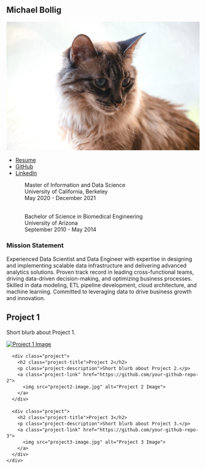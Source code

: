 <!DOCTYPE html>
<html>
<head>
  <title>Data Engineering Portfolio</title>
  <link rel="stylesheet" type="text/css" href="styles.css">
  <link rel="stylesheet" href="https://cdnjs.cloudflare.com/ajax/libs/font-awesome/6.0.0-beta3/css/all.min.css">
</head>
<body>
  <div class="container">
    <div class="sidebar">
      <h2 class="name">Michael Bollig</h2>
      <img src="profile-image.jpg" alt="Profile Image">
      <ul>
        <li><a href="resume.pdf"><i class="fas fa-download"></i> Resume</a></li>
        <li><a href="https://github.com/your-github-profile"><i class="fab fa-github"></i> GitHub</a></li>
        <li><a href="https://www.linkedin.com/in/michael-bollig-b5aa7185/"><i class="fab fa-linkedin"></i> LinkedIn</a></li>
      </ul>
      <div class="education">
        <ul>
          <ul>
            <span class="degree">Master of Information and Data Science</span><br>
            <span class="university">University of California, Berkeley</span><br>
            <span class="duration">May 2020 - December 2021</span>
          </ul><br>
          <ul>
            <span class="degree">Bachelor of Science in Biomedical Engineering</span><br>
            <span class="university">University of Arizona</span><br>
            <span class="duration">September 2010 - May 2014</span>
          </ul>
        </ul>
      </div>
    </div>
    <div class="content">
      <div class="mission">
        <h3 class="section-title">Mission Statement</h3>
        <p class="statement">
          Experienced Data Scientist and Data Engineer with expertise in designing and implementing scalable data infrastructure and delivering advanced analytics solutions. Proven track record in leading cross-functional teams, driving data-driven decision-making, and optimizing business processes. Skilled in data modeling, ETL pipeline development, cloud architecture, and machine learning. Committed to leveraging data to drive business growth and innovation.
        </p>
      </div>
      <div class="project">
        <h2 class="project-title">Project 1</h2>
        <p class="project-description">Short blurb about Project 1.</p>
        <a class="project-link" href="https://github.com/your-github-repo-1">
          <img src="project1-image.jpg" alt="Project 1 Image">
        </a>
      </div>

      <div class="project">
        <h2 class="project-title">Project 2</h2>
        <p class="project-description">Short blurb about Project 2.</p>
        <a class="project-link" href="https://github.com/your-github-repo-2">
          <img src="project2-image.jpg" alt="Project 2 Image">
        </a>
      </div>

      <div class="project">
        <h2 class="project-title">Project 3</h2>
        <p class="project-description">Short blurb about Project 3.</p>
        <a class="project-link" href="https://github.com/your-github-repo-3">
          <img src="project3-image.jpg" alt="Project 3 Image">
        </a>
      </div>
    </div>
  </div>
</body>
</html>
